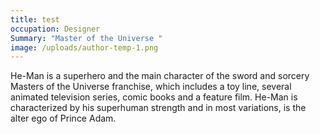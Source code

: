 ```yaml
---
title: test
occupation: Designer
Summary: "Master of the Universe "
image: /uploads/author-temp-1.png
---
```

He-Man is a superhero and the main character of the sword and sorcery Masters of the Universe franchise, which includes a toy line, several animated television series, comic books and a feature film. He-Man is characterized by his superhuman strength and in most variations, is the alter ego of Prince Adam.